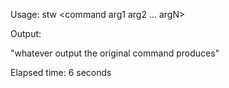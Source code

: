 Usage:
stw <command arg1 arg2 ... argN>

Output:

"whatever output the original command produces"

Elapsed time: 6 seconds
